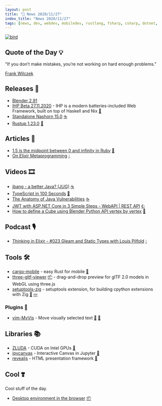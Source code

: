 ```yaml
---
layout: post
title: "📜 News 2020/11/27"
index_title: "News 2020/11/27"
tags: [news, dev, webdev, mobiledev, rustlang, fsharp, csharp, dotnet, ziglang, elixirlang, erlang, java, blender, ruby, haskell, python, javascript, webgl]
---
```


<a href="https://daily-tech-news.github.io/2020/11/27/news.html">
  <img src="https://user-images.githubusercontent.com/430272/100491156-44dc9580-3100-11eb-91e2-42e2862fd97d.jpg"
     alt="bird"
     class="image">
</a>

## Quote of the Day 💡

"If you don’t make mistakes, you’re not working on hard enough problems."

[Frank Wilczek](https://en.wikipedia.org/wiki/Frank_Wilczek)

## Releases 🥳

- [Blender 2.91](https://www.blender.org/download/releases/2-91)
- [IHP Beta 27.11.2020](https://github.com/digitallyinduced/ihp/releases/tag/v20201127) - IHP is a modern batteries-included Web Framework, built on top of Haskell and Nix [🎩](https://www.haskell.org "#haskell")
- [Standalone Nashorn 15.0](https://mail.openjdk.java.net/pipermail/nashorn-dev/2020-November/007597.html) [☕️](https://www.java.com "#java")
- [Rustup 1.23.0](https://blog.rust-lang.org/2020/11/27/Rustup-1.23.0.html) [🦀](https://www.rust-lang.org "#rust")

## Articles 📜

- [1.5 is the midpoint between 0 and infinity in Ruby](https://blog.peterzhu.ca/ruby-range-bsearch/) [🔻](https://www.ruby-lang.org "#ruby")
- [On Elixir Metaprogramming](https://www.christianblavier.com/on-elixir-metaprogramming) [💧](https://elixir-lang.org "#elixirlang")

## Videos 🎞

- [jbang - a better Java? (JUG)](https://www.youtube.com/watch?v=gVL-CFEOGs8) [☕️](https://www.java.com "#java")
- [TypeScript in 100 Seconds](https://www.youtube.com/watch?v=zQnBQ4tB3ZA) [🔷](https://www.typescriptlang.org "#typescript")
- [The Anatomy of Java Vulnerabilities](https://www.youtube.com/watch?v=GhCg_ku0Txc) [☕️](https://www.java.com "#java")
- [JWT with ASP.NET Core in 3 Simple Steps - WebAPI | REST API](https://www.youtube.com/watch?v=1geu1ElEdII) [☪️ ](https://docs.microsoft.com/en-us/dotnet/csharp "#csharp #dotnet")
- [How to define a Cube using Blender Python API vertex by vertex](https://www.youtube.com/watch?v=zDqiB3NBSe8) [🐍](https://www.python.org "#python")

## Podcast 🎙

- [Thinking in Elixir - #023 Gleam and Static Types with Louis Pilfold](https://thinkingelixir.com/podcast-episodes/023-gleam-and-static-types-with-louis-pilfold/) [💧](https://elixir-lang.org "#elixirlang")

## Tools 🛠

- [cargo-mobile](https://dev.brainiumstudios.com/2020/11/24/cargo-mobile.html) - easy Rust for mobile [🦀](https://www.rust-lang.org "#rust")
- [three-gltf-viewer](https://gltf-viewer.donmccurdy.com) [📦](https://github.com/donmccurdy/three-gltf-viewer) - drag-and-drop preview for glTF 2.0 models in WebGL using three.js
- [setuptools-zig](https://pypi.org/project/setuptools-zig) - setuptools extension, for building cpython extensions with Zig [🐍](https://www.python.org "#python") [💤](https://ziglang.org "#ziglang")

### Plugins 🔌

- [vim-MvVis](https://github.com/Jorengarenar/vim-MvVis) - Move visually selected text [🍃](https://www.vim.org "#vim") [🍃](https://neovim.io "#neovim")

## Libraries 📚

- [ZLUDA](https://github.com/vosen/ZLUDA) - CUDA on Intel GPUs [🦀](https://www.rust-lang.org "#rust")
- [ipycanvas](https://github.com/martinRenou/ipycanvas) - Interactive Canvas in Jupyter [🐍](https://www.python.org "#python")
- [revealjs](https://revealjs.com) - HTML presentation framework [🔶](https://developer.mozilla.org/en-US/docs/Web/JavaScript "#javascript")

## Cool ❣️

Cool stuff of the day.

- [Desktop environment in the browser](x.dustinbrett.com) [📦](https://github.com/DustinBrett/x)

